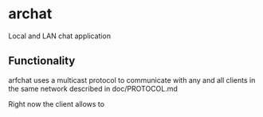 # archat
Local and LAN chat application

## Functionality

arfchat uses a multicast protocol to communicate with any and all clients in the
same network described in doc/PROTOCOL.md

Right now the client allows to 
